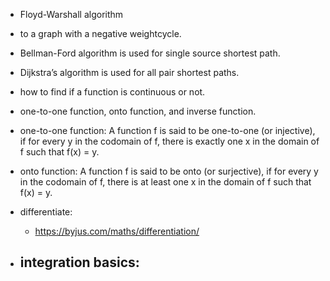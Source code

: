 -  Floyd-Warshall algorithm 
- to a graph with a negative weightcycle.
- Bellman-Ford algorithm is used for single source shortest path.
- Dijkstra’s algorithm is used for all pair shortest paths.

- how to find if a function is continuous or not.

-  one-to-one function, onto function, and inverse function.

- one-to-one function: A function f is said to be one-to-one (or injective), if for every y in the codomain of f, there is exactly one x in the domain of f such that f(x) = y.
- onto function: A function f is said to be onto (or surjective), if for every y in the codomain of f, there is at least one x in the domain of f such that f(x) = y.

- differentiate:
    - https://byjus.com/maths/differentiation/
- integration basics:
    - 